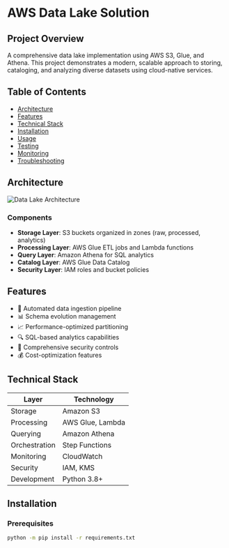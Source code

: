 # AWS Data Lake Solution

## Project Overview
A comprehensive data lake implementation using AWS S3, Glue, and Athena. This project demonstrates a modern, scalable approach to storing, cataloging, and analyzing diverse datasets using cloud-native services.

## Table of Contents
- [Architecture](#architecture)
- [Features](#features)
- [Technical Stack](#technical-stack)
- [Installation](#installation)
- [Usage](#usage)
- [Testing](#testing)
- [Monitoring](#monitoring)
- [Troubleshooting](#troubleshooting)

## Architecture
![Data Lake Architecture](architecture.png)

### Components
- **Storage Layer**: S3 buckets organized in zones (raw, processed, analytics)
- **Processing Layer**: AWS Glue ETL jobs and Lambda functions
- **Query Layer**: Amazon Athena for SQL analytics
- **Catalog Layer**: AWS Glue Data Catalog
- **Security Layer**: IAM roles and bucket policies

## Features
- 🔄 Automated data ingestion pipeline
- 📊 Schema evolution management
- 📈 Performance-optimized partitioning
- 🔍 SQL-based analytics capabilities
- 🔐 Comprehensive security controls
- 💰 Cost-optimization features

## Technical Stack
| Layer | Technology |
|-------|------------|
| Storage | Amazon S3 |
| Processing | AWS Glue, Lambda |
| Querying | Amazon Athena |
| Orchestration | Step Functions |
| Monitoring | CloudWatch |
| Security | IAM, KMS |
| Development | Python 3.8+ |

## Installation

### Prerequisites
```bash
python -m pip install -r requirements.txt
```